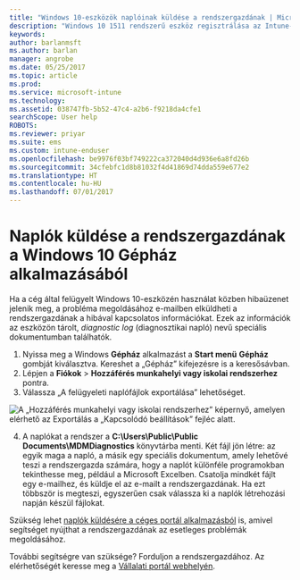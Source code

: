 ```yaml
---
title: "Windows 10-eszközök naplóinak küldése a rendszergazdának | Microsoft Docs"
description: "Windows 10 1511 rendszerű eszköz regisztrálása az Intune-ban"
keywords: 
author: barlanmsft
ms.author: barlan
manager: angrobe
ms.date: 05/25/2017
ms.topic: article
ms.prod: 
ms.service: microsoft-intune
ms.technology: 
ms.assetid: 038747fb-5b52-47c4-a2b6-f9218da4cfe1
searchScope: User help
ROBOTS: 
ms.reviewer: priyar
ms.suite: ems
ms.custom: intune-enduser
ms.openlocfilehash: be9976f03bf749222ca372040d4d936e6a8fd26b
ms.sourcegitcommit: 34cfebfc1d8b81032f4d41869d74dda559e677e2
ms.translationtype: HT
ms.contentlocale: hu-HU
ms.lasthandoff: 07/01/2017
---
```

# <a name="send-logs-to-your-it-admin-from-the-settings-app-for-windows-10"></a>Naplók küldése a rendszergazdának a Windows 10 Gépház alkalmazásából

Ha a cég által felügyelt Windows 10-eszközén használat közben hibaüzenet jelenik meg, a probléma megoldásához e-mailben elküldheti a rendszergazdának a hibával kapcsolatos információkat. Ezek az információk az eszközön tárolt, _diagnostic log_ (diagnosztikai napló) nevű speciális dokumentumban találhatók.

1.  Nyissa meg a Windows **Gépház** alkalmazást a **Start menü** **Gépház** gombját kiválasztva. Kereshet a „Gépház” kifejezésre is a keresősávban.
2.  Lépjen a **Fiókok** > **Hozzáférés munkahelyi vagy iskolai rendszerhez** pontra.
3.  Válassza „A felügyeleti naplófájlok exportálása” lehetőséget.

  ![A „Hozzáférés munkahelyi vagy iskolai rendszerhez” képernyő, amelyen elérhető az Exportálás a „Kapcsolódó beállítások” fejléc alatt.](./media/w10-export-logs.png)

4. A naplókat a rendszer a **C:\Users\Public\Public Documents\MDMDiagnostics** könyvtárba menti. Két fájl jön létre: az egyik maga a napló, a másik egy speciális dokumentum, amely lehetővé teszi a rendszergazda számára, hogy a naplót különféle programokban tekinthesse meg, például a Microsoft Excelben. Csatolja mindkét fájlt egy e-mailhez, és küldje el az e-mailt a rendszergazdának. Ha ezt többször is megteszi, egyszerűen csak válassza ki a naplók létrehozási napján készül fájlokat. 

Szükség lehet [naplók küldésére a céges portál alkalmazásból](send-logs-to-your-it-admin-cp-windows.md) is, amivel segítséget nyújthat a rendszergazdának az esetleges problémák megoldásához. 

További segítségre van szüksége? Forduljon a rendszergazdához. Az elérhetőségét keresse meg a [Vállalati portál webhelyén](http://portal.manage.microsoft.com).
